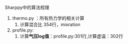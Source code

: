 Sharppy中的算法梳理

1. thermo.py ：所有热力学的相关计算
   1. 计算混合比 354行，mixration
2. profile.py:
   1. 计算**气压log值**：profile.py:301行,计算虚温：302行




